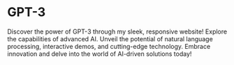 # GPT-3
Discover the power of GPT-3 through my sleek, responsive website! Explore the capabilities of advanced AI. Unveil the potential of natural language processing, interactive demos, and cutting-edge technology. Embrace innovation and delve into the world of AI-driven solutions today!
